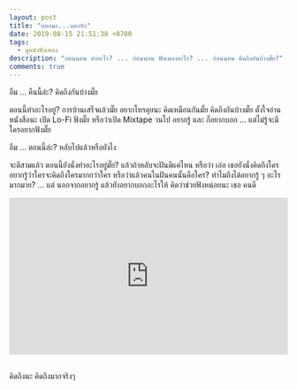 ```yaml
---
layout: post
title: "บอกนะ...บอกรัก"
date: 2019-08-15 21:51:38 +0700
tags:
  - ดูหนังฟังเพลง
description: "ก่อนนอน ทำอะไร? ... ก่อนนอน ฟังเพลงอะไร? ... ก่อนนอน คิดถึงกันบ้างมั๊ย?"
comments: true
---
```

อืม ... คืนนี้ล่ะ? คิดถึงกันบ้างมั๊ย

ตอนนี้ทำอะไรอยู่? การบ้านเสร็จแล้วมั๊ย อยากโทรคุยนะ คิดเหมือนกันมั๊ย คิดถึงกันบ้างมั๊ย ตั้งใจอ่านหนังสือนะ เปิด Lo-Fi ฟังมั๊ย หรือว่าเปิด Mixtape วนไป อยากรู้ และ ก็อยากบอก ... แต่ไม่รู้จะมีใครอยากฟังมั๊ย

อืม ... ตอนนี้ล่ะ? หลับไปแล้วหรือยังไง

จะตีสามแล้ว ตอนนี้ยังนั่งทำอะไรอยู่มั๊ย? แล้วถ้าหลับจะฝันดีแค่ไหน หรือว่า เอ่อ เธอยังนั่งคิดถึงใคร อยากรู้ว่าใครจะคิดถึงใครมากกว่าใคร หรือว่าแล้วคนในฝันคนนั้นคือใคร? ทำไมถึงได้อยากรู้ ๆ อะไรมากมาย? ... แต่ นอกจากอยากรู้ แล้วยังอยากบอกอะไรให้ คิดว่าช่วยฟังหน่อยนะ เธอ คนดี

<div style="position:relative;width:100%;height:0;padding-bottom:56.25%;">
<iframe style="width:100%;height:100%;position:absolute;top:0;left:0;" src="https://www.youtube.com/embed/l9V1a-vMBO0" frameborder="0" allow="autoplay; encrypted-media" allowfullscreen>
</iframe>
</div>
<br />

คิดถึงนะ <i class="fa fa-heart" style="color:#C38FD6"></i> คิดถึงมากจริงๆ
